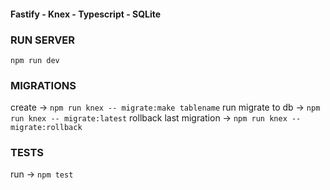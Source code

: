 #### Fastify - Knex - Typescript - SQLite

### RUN SERVER
`npm run dev`

### MIGRATIONS
create -> `npm run knex -- migrate:make tablename`
run migrate to db -> `npm run knex -- migrate:latest`
rollback last migration -> `npm run knex -- migrate:rollback`

### TESTS
run -> `npm test`